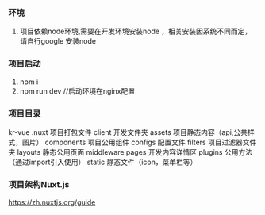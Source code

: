 ### 环境
1. 项目依赖node环境,需要在开发环境安装node ，相关安装因系统不同而定，请自行google 安装node

### 项目启动

1. npm i 
2. npm run dev //启动环境在nginx配置

### 项目目录
kr-vue
	.nuxt 项目打包文件
	client 开发文件夹
		assets 项目静态内容（api,公共样式，图片）
		components 项目公用组件
		configs	配置文件
		filters 项目过滤器文件夹
		layouts 静态公用页面
		middleware 
		pages 开发内容详情区
		plugins 公用方法（通过import引入使用）
		static 静态文件（icon，菜单栏等）


### 项目架构Nuxt.js
https://zh.nuxtjs.org/guide